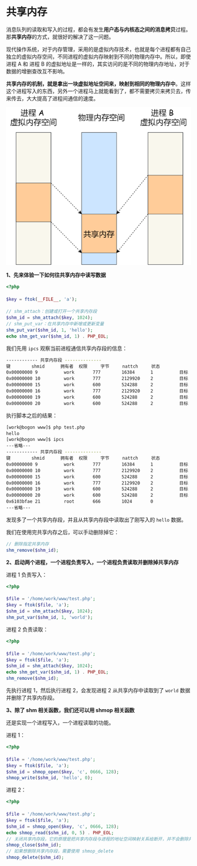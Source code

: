 # 共享内存

消息队列的读取和写入的过程，都会有发生**用户态与内核态之间的消息拷贝**过程。那**共享内存**的方式，就很好的解决了这一问题。  

现代操作系统，对于内存管理，采用的是虚拟内存技术，也就是每个进程都有自己独立的虚拟内存空间，不同进程的虚拟内存映射到不同的物理内存中。所以，即使进程 A 和 进程 B 的虚拟地址是一样的，其实访问的是不同的物理内存地址，对于数据的增删查改互不影响。  

**共享内存的机制，就是拿出一块虚拟地址空间来，映射到相同的物理内存中**。这样这个进程写入的东西，另外一个进程马上就能看到了，都不需要拷贝来拷贝去，传来传去，大大提高了进程间通信的速度。  

<div align=center><img src="https://raw.githubusercontent.com/duiying/img/master/共享内存.png" width="600"></div>  

**1、先来体验一下如何往共享内存中读写数据**  

```php
<?php

$key = ftok(__FILE__, 'a');

// shm_attach：创建或打开一个共享内存段
$shm_id = shm_attach($key, 1024);
// shm_put_var：在共享内存中新增或更新变量
shm_put_var($shm_id, 1, 'hello');
echo shm_get_var($shm_id, 1) . PHP_EOL;
```

我们先用 `ipcs` 观察当前进程通信共享内存段的信息：  

```sh
------------ 共享内存段 --------------
键        shmid      拥有者  权限     字节     nattch     状态
0x00000000 9          work       777        16384      1          目标
0x00000000 10         work       777        2129920    2          目标
0x00000000 15         work       600        524288     2          目标
0x00000000 16         work       777        2129920    2          目标
0x00000000 19         work       600        524288     2          目标
0x00000000 20         work       600        524288     2          目标
```

执行脚本之后的结果：  

```sh
[work@bogon www]$ php test.php
hello
[work@bogon www]$ ipcs
---省略---
------------ 共享内存段 --------------
键        shmid      拥有者  权限     字节     nattch     状态
0x00000000 9          work       777        16384      1          目标
0x00000000 10         work       777        2129920    2          目标
0x00000000 15         work       600        524288     2          目标
0x00000000 16         work       777        2129920    2          目标
0x00000000 19         work       600        524288     2          目标
0x00000000 20         work       600        524288     2          目标
0x6103bfae 21         root       666        1024       0
---省略---
```

发现多了一个共享内存段，并且从共享内存段中读取出了刚写入的 `hello` 数据。  

我们在使用完共享内存之后，可以手动删除掉它：  

```php
// 删除指定共享内存
shm_remove($shm_id);
```

**2、启动两个进程，一个进程负责写入，一个进程负责读取并删除掉共享内存**  

进程 1 负责写入：  

```php
<?php

$file = '/home/work/www/test.php';
$key = ftok($file, 'a');
$shm_id = shm_attach($key, 1024);
shm_put_var($shm_id, 1, 'world');
```

进程 2 负责读取：  

```php
<?php

$file = '/home/work/www/test.php';
$key = ftok($file, 'a');
$shm_id = shm_attach($key, 1024);
echo shm_get_var($shm_id, 1) . PHP_EOL;
shm_remove($shm_id);
```

先执行进程 1，然后执行进程 2，会发现进程 2 从共享内存中读取到了 `world` 数据并删除了共享内存段。  

**3、除了 shm 相关函数，我们还可以用 shmop 相关函数**  

还是实现一个进程写入，一个进程读取的功能。  

进程 1：  

```php
<?php

$file = '/home/work/www/test.php';
$key = ftok($file, 'a');
$shm_id = shmop_open($key, 'c', 0666, 128);
shmop_write($shm_id, 'hello', 0);
```

进程 2：

```php
<?php

$file = '/home/work/www/test.php';
$key = ftok($file, 'a');
$shm_id = shmop_open($key, 'c', 0666, 128);
echo shmop_read($shm_id, 0, 5) . PHP_EOL;
// 关闭共享内存段，它的原理是把共享内存段与进程的地址空间映射关系给断开，并不会删除共享内存
shmop_close($shm_id);
// 如果想删除共享内存段，需要使用 shmop_delete
shmop_delete($shm_id);
```
